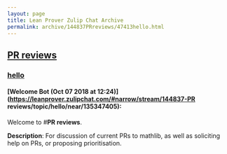 ```yaml
---
layout: page
title: Lean Prover Zulip Chat Archive 
permalink: archive/144837PRreviews/47413hello.html
---
```


## [PR reviews](index.html)
### [hello](47413hello.html)

#### [Welcome Bot (Oct 07 2018 at 12:24)](https://leanprover.zulipchat.com/#narrow/stream/144837-PR reviews/topic/hello/near/135347405):
Welcome to #**PR reviews**.

**Description**: For discussion of current PRs to mathlib, as well as soliciting help on PRs, or proposing prioritisation.

